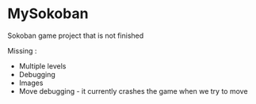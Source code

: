 # MySokoban


Sokoban game project that is not finished

Missing :

- Multiple levels
- Debugging
- Images
- Move debugging - it currently crashes the game when we try to move
